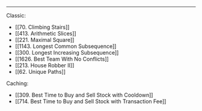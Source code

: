 ----

Classic:
- [[70. Climbing Stairs]]
- [[413. Arithmetic Slices]]
- [[221. Maximal Square]]
- [[1143. Longest Common Subsequence]]
- [[300. Longest Increasing Subsequence]]
- [[1626. Best Team With No Conflicts]]
- [[213. House Robber II]]
- [[62. Unique Paths]]


Caching:
- [[309. Best Time to Buy and Sell Stock with Cooldown]]
- [[714. Best Time to Buy and Sell Stock with Transaction Fee]]
